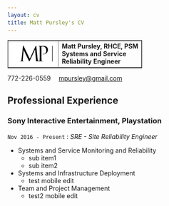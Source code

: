 ```yaml
---
layout: cv
title: Matt Pursley's CV
---
```


<table style="width:60%" border="1">
  <tr>
    <th valign="top"><img src="assets/matt pursley resume logo v2 cropped.png" width="200"></th>
    <th valign="top" align="left">Matt Pursley, RHCE, PSM<br>Systems and Service Reliability Engineer</th> 
  </tr>
</table>

  
<div id="webaddress">
<i class="fi-telephone"></i>
772-226-0559
<i class="fi-mail" style="margin-left:1em"></i>
<a href="mpursley@gmail.com">mpursley@gmail.com</a>
</div>

## Professional Experience

### __Sony Interactive Entertainment, Playstation__
```Nov 2016 - Present``` : _SRE - Site Reliability Engineer_

* Systems and Service Monitoring and Reliability
  * sub item1
  * sub item2
* Systems and Infrastructure Deployment
  * test mobile edit
* Team and Project Management
  * test2 mobile edit
